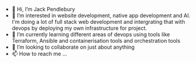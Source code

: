 - 👋 Hi, I’m Jack Pendlebury
- 👀 I’m interested in website development, native app development and AI. I'm doing a lot of full stack web development and intergrating that with devops by deploying my own   infrastructure for project.
- 🌱 I’m currently learning different areas of devops using tools like Terraform, Ansible and containerisation tools and orchestration tools
- 💞️ I’m looking to collaborate on just about anything
- 📫 How to reach me ...

<!---
JackPendlebury1/JackPendlebury1 is a ✨ special ✨ repository because its `README.md` (this file) appears on your GitHub profile.
You can click the Preview link to take a look at your changes.
--->
